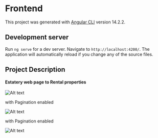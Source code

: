 # Frontend

This project was generated with [Angular CLI](https://github.com/angular/angular-cli) version 14.2.2.

## Development server

Run `ng serve` for a dev server. Navigate to `http://localhost:4200/`. The application will automatically reload if you change any of the source files.

## Project Description

<h4 style="colo:blue">Estatery web page to Rental properties</h4>
<img src="https://i.imgur.com/oX8nId6.png" alt="Alt text" title="Optional title">

<p style="colo:blue">with Pagination enabled</p>
<img src="https://i.imgur.com/GLJUxAR.png" alt="Alt text" title="Optional title">


<p style="colo:blue">with Pagination enabled</p>
<img src="https://i.imgur.com/GLJUxAR.png" alt="Alt text" title="Optional title">
